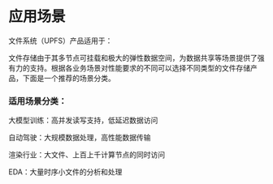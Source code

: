 

# 应用场景

文件系统（UPFS）产品适用于：

文件存储由于其多节点可挂载和极大的弹性数据空间，为数据共享等场景提供了强有力的支持。根据各业务场景对性能要求的不同可以选择不同类型的文件存储产品，下面是一个推荐的场景分类。


### 适用场景分类：
大模型训练：高并发读写支持，低延迟数据访问

自动驾驶：大规模数据处理，高性能数据传输

渲染行业：大文件、上百上千计算节点的同时访问

EDA：大量时序小文件的分析和处理
